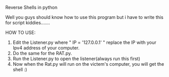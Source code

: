 Reverse Shells in python 

Well you guys should know how to use this program but i have to write this for script kiddies.......

HOW TO USE:

1. Edit the Listener.py where " IP = '127.0.0.1' " replace the IP with your Ipv4 address of your computer.
2. Do the same for the RAT.py. 
3. Run the Listener.py to open the listener(always run this first)
4. Now when the Rat.py will run on the victem's computer, you will get the shell :) 
